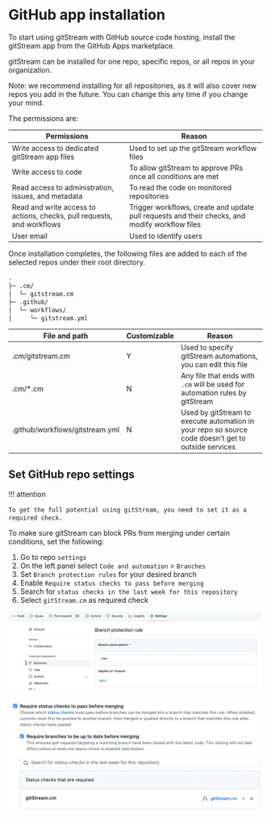 # GitHub app installation 

To start using gitStream with GitHub source code hosting, install the gitStream app from the GitHub Apps marketplace.

gitStream can be installed for one repo, specific repos, or all repos in your organization. 

Note: we recommend installing for all repositories, as it will also cover new repos you add in the future. You can change this any time if you change your mind.

The permissions are: 

| Permissions           | Reason |
|----------------------|-------------------------------------------------------|
| Write access to dedicated gitStream app files | Used to set up the gitStream workflow files |
| Write access to code | To allow gitStream to approve PRs once all conditions are met |
| Read access to administration, issues, and metadata | To read the code on monitored repositories |
| Read and write access to actions, checks, pull requests, and workflows | Trigger workflows, create and update pull requests and their checks, and modify workflow files |
| User email | Used to identify users |

Once installation completes, the following files are added to each of the selected repos under their root directory.

```
.
├─ .cm/
│  └─ gitstream.cm
├─ .github/
│  └─ workflows/
│     └─ gitstream.yml
```

| File and path        | Customizable | Reason |
|----------------------|--------------|----------------------------------------|
| .cm/gitstream.cm     | Y            | Used to specify gitStream automations, you can edit this file |
| .cm/*.cm     | N            | Any file that ends with `.cm` will be used for automation rules by gitStream |
| .github/workflows/gitstream.yml | N | Used by gitStream to execute automation in your repo so source code doesn't get to outside services |

## Set GitHub repo settings

!!! attention

    To get the full potential using gitStream, you need to set it as a required check.

To make sure gitStream can block PRs from merging under certain conditions, set the following:

1. Go to repo `settings`
2. On the left panel select `Code and automation` > `Branches` 
3. Set `Branch protection rules` for your desired branch 
4. Enable `Require status checks to pass before merging`
5. Search for `status checks in the last week for this repository`
6. Select `gitStream.cm` as required check

![Branch protection rules](/screenshots/branch_protection_in_github.png)
  
![Required checks](/screenshots/required_checks_in_github.png)
